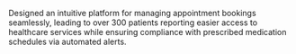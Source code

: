 Designed an intuitive platform for managing appointment bookings seamlessly, leading to over 300 patients reporting easier access to healthcare services while ensuring compliance with prescribed medication schedules via automated alerts.
